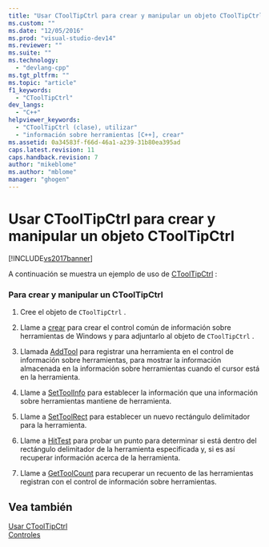 ```yaml
---
title: "Usar CToolTipCtrl para crear y manipular un objeto CToolTipCtrl | Microsoft Docs"
ms.custom: ""
ms.date: "12/05/2016"
ms.prod: "visual-studio-dev14"
ms.reviewer: ""
ms.suite: ""
ms.technology: 
  - "devlang-cpp"
ms.tgt_pltfrm: ""
ms.topic: "article"
f1_keywords: 
  - "CToolTipCtrl"
dev_langs: 
  - "C++"
helpviewer_keywords: 
  - "CToolTipCtrl (clase), utilizar"
  - "información sobre herramientas [C++], crear"
ms.assetid: 0a34583f-f66d-46a1-a239-31b80ea395ad
caps.latest.revision: 11
caps.handback.revision: 7
author: "mikeblome"
ms.author: "mblome"
manager: "ghogen"
---
```

# Usar CToolTipCtrl para crear y manipular un objeto CToolTipCtrl
[!INCLUDE[vs2017banner](../assembler/inline/includes/vs2017banner.md)]

A continuación se muestra un ejemplo de uso de [CToolTipCtrl](../mfc/reference/ctooltipctrl-class.md) :  
  
### Para crear y manipular un CToolTipCtrl  
  
1.  Cree el objeto de `CToolTipCtrl` .  
  
2.  Llame a [crear](../Topic/CToolTipCtrl::Create.md) para crear el control común de información sobre herramientas de Windows y para adjuntarlo al objeto de `CToolTipCtrl` .  
  
3.  Llamada [AddTool](../Topic/CToolTipCtrl::AddTool.md) para registrar una herramienta en el control de información sobre herramientas, para mostrar la información almacenada en la información sobre herramientas cuando el cursor está en la herramienta.  
  
4.  Llame a [SetToolInfo](../Topic/CToolTipCtrl::SetToolInfo.md) para establecer la información que una información sobre herramientas mantiene de herramienta.  
  
5.  Llame a [SetToolRect](../Topic/CToolTipCtrl::SetToolRect.md) para establecer un nuevo rectángulo delimitador para la herramienta.  
  
6.  Llame a [HitTest](../Topic/CToolTipCtrl::HitTest.md) para probar un punto para determinar si está dentro del rectángulo delimitador de la herramienta especificada y, si es así recuperar información acerca de la herramienta.  
  
7.  Llame a [GetToolCount](../Topic/CToolTipCtrl::GetToolCount.md) para recuperar un recuento de las herramientas registran con el control de información sobre herramientas.  
  
## Vea también  
 [Usar CToolTipCtrl](../mfc/using-ctooltipctrl.md)   
 [Controles](../mfc/controls-mfc.md)